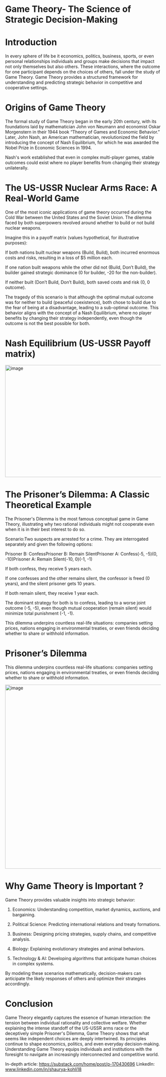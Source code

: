 # Game Theory- The Science of Strategic Decision-Making

# Introduction

In every sphere of life be it economics, politics, business, sports, or even personal relationships individuals and groups make decisions that impact not only themselves but also others. These interactions, where the outcome for one participant depends on the choices of others, fall under the study of Game Theory. 
Game Theory provides a structured framework for understanding and predicting strategic behavior in competitive and cooperative settings.

# Origins of Game Theory

The formal study of Game Theory began in the early 20th century, with its foundations laid by mathematician John von Neumann and economist Oskar Morgenstern in their 1944 book “Theory of Games and Economic Behavior.” Later, John Nash, an American mathematician, revolutionized the field by introducing the concept of Nash Equilibrium, for which he was awarded the Nobel Prize in Economic Sciences in 1994. 

Nash's work established that even in complex multi-player games, stable outcomes could exist where no player benefits from changing their strategy unilaterally.

# The US-USSR Nuclear Arms Race: A Real-World Game

One of the most iconic applications of game theory occurred during the Cold War between the United States and the Soviet Union. The dilemma faced by both superpowers revolved around whether to build or not build nuclear weapons.

Imagine this in a payoff matrix (values hypothetical, for illustrative purposes):

If both nations built nuclear weapons (Build, Build), both incurred enormous costs and risks, resulting in a loss of $5 million each.

If one nation built weapons while the other did not (Build, Don’t Build), the builder gained strategic dominance (0 for builder, -20 for the non-builder).

If neither built (Don’t Build, Don’t Build), both saved costs and risk (0, 0 outcome).

The tragedy of this scenario is that although the optimal mutual outcome was for neither to build (peaceful coexistence), both chose to build due to the fear of being at a disadvantage, leading to a sub-optimal outcome. This behavior aligns with the concept of a Nash Equilibrium, where no player benefits by changing their strategy independently, even though the outcome is not the best possible for both.

# Nash Equilibrium (US-USSR Payoff matrix)

<img width="727" height="362" alt="image" src="https://github.com/user-attachments/assets/d29b9d7f-dd43-4030-b33a-e82f1938d863" />

# The Prisoner’s Dilemma: A Classic Theoretical Example

The Prisoner's Dilemma is the most famous conceptual game in Game Theory, illustrating why two rational individuals might not cooperate even when it is in their best interest to do so.

Scenario:Two suspects are arrested for a crime. They are interrogated separately and given the following options:

Prisoner B: ConfessPrisoner B: Remain SilentPrisoner A: Confess(-5, -5)(0, -10)Prisoner A: Remain Silent(-10, 0)(-1, -1)

If both confess, they receive 5 years each.

If one confesses and the other remains silent, the confessor is freed (0 years), and the silent prisoner gets 10 years.

If both remain silent, they receive 1 year each.

The dominant strategy for both is to confess, leading to a worse joint outcome (-5, -5), even though mutual cooperation (remain silent) would minimize total punishment (-1, -1).

This dilemma underpins countless real-life situations: companies setting prices, nations engaging in environmental treaties, or even friends deciding whether to share or withhold information.

# Prisoner’s Dilemma 

This dilemma underpins countless real-life situations: companies setting prices, nations engaging in environmental treaties, or even friends deciding whether to share or withhold information.

<img width="998" height="594" alt="image" src="https://github.com/user-attachments/assets/4c4a56c7-79f1-496b-92f8-a6b4f9aa338a" />


# Why Game Theory is Important ?

Game Theory provides valuable insights into strategic behavior:

1. Economics: Understanding competition, market dynamics, auctions, and bargaining.

2. Political Science: Predicting international relations and treaty formations.

3. Business: Designing pricing strategies, supply chains, and competitive analysis.

4. Biology: Explaining evolutionary strategies and animal behaviors.

5. Technology & AI: Developing algorithms that anticipate human choices in complex systems.

By modeling these scenarios mathematically, decision-makers can anticipate the likely responses of others and optimize their strategies accordingly.

# Conclusion


Game Theory elegantly captures the essence of human interaction: the tension between individual rationality and collective welfare.
Whether explaining the intense standoff of the US-USSR arms race or the deceptively simple Prisoner's Dilemma, 
Game Theory shows that what seems like independent choices are deeply intertwined. Its principles continue to shape economics, politics, and even everyday decision-making. 
Understanding Game Theory equips individuals and institutions with the foresight to navigate an increasingly interconnected and competitive world.

In-depth article: https://substack.com/home/post/p-170430696
LinkedIn: www.linkedin.com/in/shaurya-kohli18


